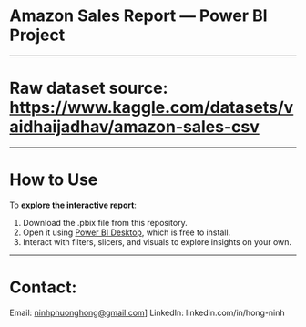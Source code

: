 # Amazon Sales Report — Power BI Project
---
# Raw dataset source: https://www.kaggle.com/datasets/vaidhaijadhav/amazon-sales-csv
---
# How to Use
To **explore the interactive report**:
1. Download the .pbix file from this repository.
2. Open it using [Power BI Desktop](https://powerbi.microsoft.com/desktop/), which is free to install.
3. Interact with filters, slicers, and visuals to explore insights on your own.
---
# Contact:
Email: ninhphuonghong@gmail.com]
LinkedIn: linkedin.com/in/hong-ninh


